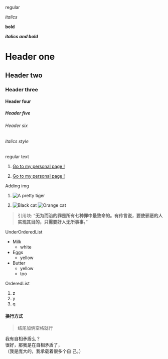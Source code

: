 regular

_italics_


**bold**

**_italics and bold_**

# Header one
## Header two
### Header three
#### Header four
##### Header five
###### Header six
###### _italics style_
regular text

1. [Go to my personal page !](https://adaxidedakaonang.github.io/)
   
2. [Go to my personal page !][my personal page]

[my personal page]:https://adaxidedakaonang.github.io/

Adding img
1. ![A pretty tiger](https://upload.wikimedia.org/wikipedia/commons/5/56/Tiger.50.jpg)



2. ![Black cat][Black]
    ![Orange cat][Orange]


[Black]: https://upload.wikimedia.org/wikipedia/commons/a/a3/81_INF_DIV_SSI.jpg
[Orange]: http://icons.iconarchive.com/icons/google/noto-emoji-animals-nature/256/22221-cat-icon.png

>引用块: “**无为而治的罪是所有七种罪中最致命的。有传言说，要使邪恶的人实现其目的，只需要好人无所事事。**”

UnderOrderedList
* Milk
  * white
* Eggs
  * yellow
* Butter
  * yellow
  * too

OrderedList
1. z
2. y
3. q

####  换行方式
>结尾加俩空格就行
  
我有自相矛盾么？  
很好，那我是在自相矛盾了，  
（我是庞大的，我承载着很多个自  己。）
